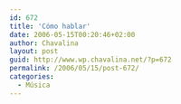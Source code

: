 ```yaml
---
id: 672
title: 'Cómo hablar'
date: 2006-05-15T00:20:46+02:00
author: Chavalina
layout: post
guid: http://www.wp.chavalina.net/?p=672
permalink: /2006/05/15/post-672/
categories:
  - Música
---
```

<object width="425" height="350"><param name="movie" value="http://www.youtube.com/v/qFIFVUzVu_M"><embed src="http://www.youtube.com/v/qFIFVUzVu_M" type="application/x-shockwave-flash" width="425" height="350"><noembed>Si volviera a nacer, si empezara de nuevo,<br />
volver&iacute;a a buscarte en mi nave del tiempo.<br />
Es el destino quien nos lleva y nos guia,<br />
nos separa y nos une a traves de la vida.<br />
Nos dijimos adios y pasaron los a&ntilde;os,<br />
volvimos a vernos una noche de sábado,<br />
otro pa&iacute;s, otra ciudad, otra vida,<br />
pero la misma mirada felina.<br />
A veces te mataria, y otras en cambio te quiero comer,<br />
ojillos de agua marina.<br />
Como hablar, si cada parte de mi mente es tuya<br />
y si no encuentro la palabra exacta, como hablar.<br />
Como decirte que me has ganado poquito a poco<br />
tu que llegaste por casualidad, como hablar.<br />
Como un pajaro de fuego que se muere en tus manos,<br />
un trozo de hielo desecho en los labios,<br />
la radio sigue sonando, la guerra ha acabado,<br />
pero las hogueras no se han apagado aun.<br />
Como hablar, si cada parte de mi mente es tuya,<br />
y si no encuentro la palabra exacta, como hablar.<br />
Como decirte que me has ganado poquito a poco,<br />
tu que llegaste por casualidad, como hablar.<br />
A veces te mataria y otras en cambio te quiero comer,<br />
me estas quitando la vida, como hablar...</noembed></object>